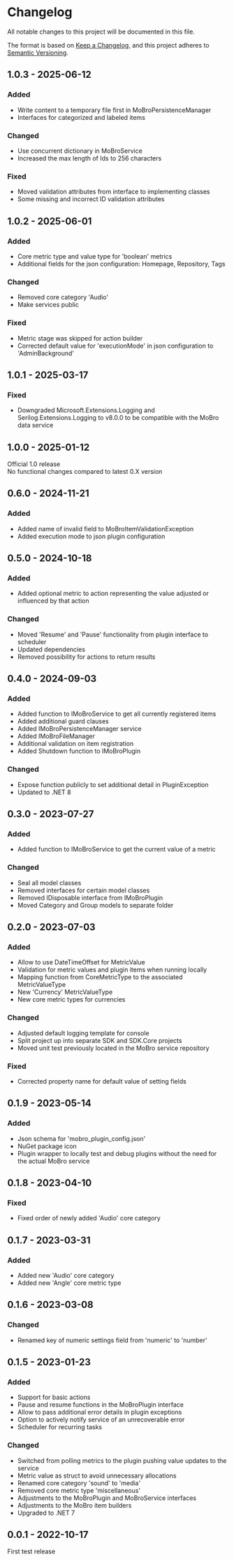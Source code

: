 # Changelog

All notable changes to this project will be documented in this file.

The format is based on [Keep a Changelog](https://keepachangelog.com/en/1.0.0/),
and this project adheres to [Semantic Versioning](https://semver.org/spec/v2.0.0.html).

## 1.0.3 - 2025-06-12 

### Added

* Write content to a temporary file first in MoBroPersistenceManager
* Interfaces for categorized and labeled items

### Changed

* Use concurrent dictionary in MoBroService
* Increased the max length of Ids to 256 characters

### Fixed

* Moved validation attributes from interface to implementing classes
* Some missing and incorrect ID validation attributes

## 1.0.2 - 2025-06-01

### Added

* Core metric type and value type for 'boolean' metrics
* Additional fields for the json configuration: Homepage, Repository, Tags

### Changed

* Removed core category 'Audio'
* Make services public

### Fixed

* Metric stage was skipped for action builder
* Corrected default value for 'executionMode' in json configuration to 'AdminBackground'

## 1.0.1 - 2025-03-17

### Fixed

* Downgraded Microsoft.Extensions.Logging and Serilog.Extensions.Logging to v8.0.0 to be compatible with the MoBro data
  service

## 1.0.0 - 2025-01-12

Official 1.0 release  
No functional changes compared to latest 0.X version

## 0.6.0 - 2024-11-21

### Added

* Added name of invalid field to MoBroItemValidationException
* Added execution mode to json plugin configuration

## 0.5.0 - 2024-10-18

### Added

* Added optional metric to action representing the value adjusted or influenced by that action

### Changed

* Moved 'Resume' and 'Pause' functionality from plugin interface to scheduler
* Updated dependencies
* Removed possibility for actions to return results

## 0.4.0 - 2024-09-03

### Added

* Added function to IMoBroService to get all currently registered items
* Added additional guard clauses
* Added IMoBroPersistenceManager service
* Added IMoBroFileManager
* Additional validation on item registration
* Added Shutdown function to IMoBroPlugin

### Changed

* Expose function publicly to set additional detail in PluginException
* Updated to .NET 8

## 0.3.0 - 2023-07-27

### Added

* Added function to IMoBroService to get the current value of a metric

### Changed

* Seal all model classes
* Removed interfaces for certain model classes
* Removed IDisposable interface from IMoBroPlugin
* Moved Category and Group models to separate folder

## 0.2.0 - 2023-07-03

### Added

* Allow to use DateTimeOffset for MetricValue
* Validation for metric values and plugin items when running locally
* Mapping function from CoreMetricType to the associated MetricValueType
* New 'Currency' MetricValueType
* New core metric types for currencies

### Changed

* Adjusted default logging template for console
* Split project up into separate SDK and SDK.Core projects
* Moved unit test previously located in the MoBro service repository

### Fixed

* Corrected property name for default value of setting fields

## 0.1.9 - 2023-05-14

### Added

* Json schema for 'mobro_plugin_config.json'
* NuGet package icon
* Plugin wrapper to locally test and debug plugins without the need for the actual MoBro service

## 0.1.8 - 2023-04-10

### Fixed

* Fixed order of newly added 'Audio' core category

## 0.1.7 - 2023-03-31

### Added

* Added new 'Audio' core category
* Added new 'Angle' core metric type

## 0.1.6 - 2023-03-08

### Changed

* Renamed key of numeric settings field from 'numeric' to 'number'

## 0.1.5 - 2023-01-23

### Added

* Support for basic actions
* Pause and resume functions in the MoBroPlugin interface
* Allow to pass additional error details in plugin exceptions
* Option to actively notify service of an unrecoverable error
* Scheduler for recurring tasks

### Changed

* Switched from polling metrics to the plugin pushing value updates to the service
* Metric value as struct to avoid unnecessary allocations
* Renamed core category 'sound' to 'media'
* Removed core metric type 'miscellaneous'
* Adjustments to the MoBroPlugin and MoBroService interfaces
* Adjustments to the MoBro item builders
* Upgraded to .NET 7

## 0.0.1 - 2022-10-17

First test release
